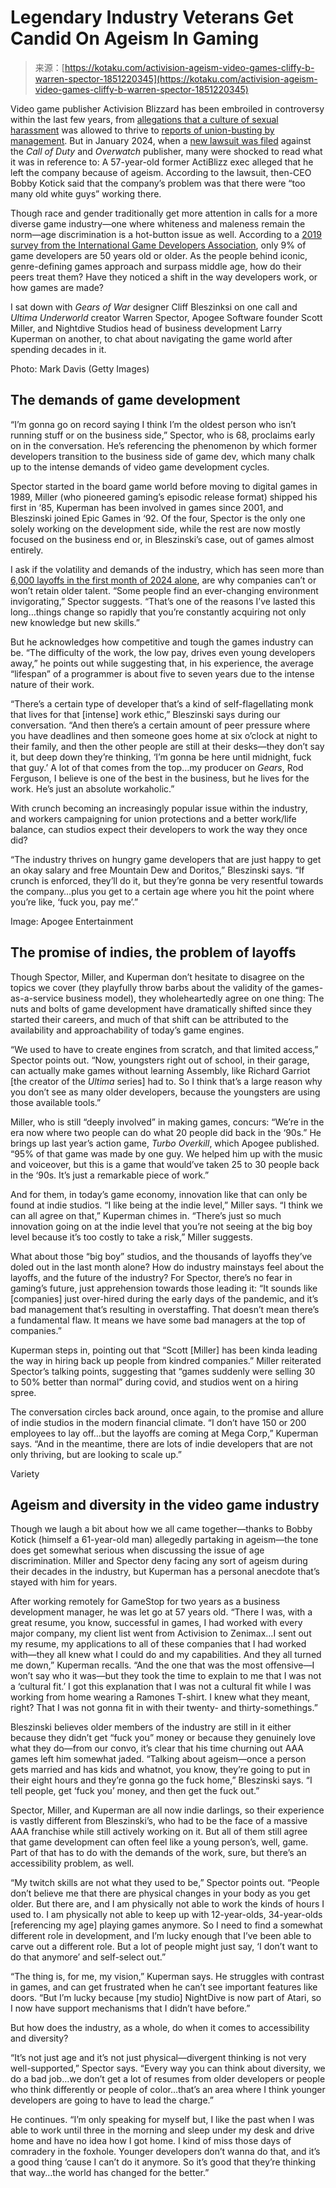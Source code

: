 <!--yml
category: 未分类
date: 2024-05-27 14:49:17
-->

# Legendary Industry Veterans Get Candid On Ageism In Gaming

> 来源：[https://kotaku.com/activision-ageism-video-games-cliffy-b-warren-spector-1851220345](https://kotaku.com/activision-ageism-video-games-cliffy-b-warren-spector-1851220345)

Video game publisher Activision Blizzard has been embroiled in controversy within the last few years, from [allegations that a culture of sexual harassment](https://kotaku.com/everything-that-has-happened-since-the-activision-blizz-1847401161) was allowed to thrive to [reports of union-busting by management](https://kotaku.com/workers-accuse-activision-blizzard-of-union-busting-1847675870). But in January 2024, when a [new lawsuit was filed](https://www.polygon.com/24029908/activision-blizzard-old-white-age-discrimiantion-lawsuit) against the *Call of Duty* and *Overwatch* publisher, many were shocked to read what it was in reference to: A 57-year-old former ActiBlizz exec alleged that he left the company because of ageism. According to the lawsuit, then-CEO Bobby Kotick said that the company’s problem was that there were “too many old white guys” working there.

Though race and gender traditionally get more attention in calls for a more diverse game industry—one where whiteness and maleness remain the norm—age discrimination is a hot-button issue as well. According to a [2019 survey from the International Game Developers Association](https://www.statista.com/statistics/453780/game-developer-age-distribution-worldwide/), only 9% of game developers are 50 years old or older. As the people behind iconic, genre-defining games approach and surpass middle age, how do their peers treat them? Have they noticed a shift in the way developers work, or how games are made?

I sat down with *Gears of War* designer Cliff Bleszinksi on one call and *Ultima Underworld* creator Warren Spector, Apogee Software founder Scott Miller, and Nightdive Studios head of business development Larry Kuperman on another, to chat about navigating the game world after spending decades in it.

 Photo: Mark Davis (Getty Images) 

## **The demands of game development**

“I’m gonna go on record saying I think I’m the oldest person who isn’t running stuff or on the business side,” Spector, who is 68, proclaims early on in the conversation. He’s referencing the phenomenon by which former developers transition to the business side of game dev, which many chalk up to the intense demands of video game development cycles.

Spector started in the board game world before moving to digital games in 1989, Miller (who pioneered gaming’s episodic release format) shipped his first in ‘85, Kuperman has been involved in games since 2001, and Bleszinski joined Epic Games in ‘92\. Of the four, Spector is the only one solely working on the development side, while the rest are now mostly focused on the business end or, in Bleszinski’s case, out of games almost entirely.

I ask if the volatility and demands of the industry, which has seen more than [6,000 layoffs in the first month of 2024 alone](https://kotaku.com/game-industry-layoffs-how-many-2024-unity-twitch-1851155818), are why companies can’t or won’t retain older talent. “Some people find an ever-changing environment invigorating,” Spector suggests. “That’s one of the reasons I’ve lasted this long…things change so rapidly that you’re constantly acquiring not only new knowledge but new skills.”

But he acknowledges how competitive and tough the games industry can be. “The difficulty of the work, the low pay, drives even young developers away,” he points out while suggesting that, in his experience, the average “lifespan” of a programmer is about five to seven years due to the intense nature of their work.

“There’s a certain type of developer that’s a kind of self-flagellating monk that lives for that [intense] work ethic,” Bleszinski says during our conversation. “And then there’s a certain amount of peer pressure where you have deadlines and then someone goes home at six o’clock at night to their family, and then the other people are still at their desks—they don’t say it, but deep down they’re thinking, ‘I’m gonna be here until midnight, fuck that guy.’ A lot of that comes from the top…my producer on *Gears*, Rod Ferguson, I believe is one of the best in the business, but he lives for the work. He’s just an absolute workaholic.”

With crunch becoming an increasingly popular issue within the industry, and workers campaigning for union protections and a better work/life balance, can studios expect their developers to work the way they once did?

“The industry thrives on hungry game developers that are just happy to get an okay salary and free Mountain Dew and Doritos,” Bleszinski says. “If crunch is enforced, they’ll do it, but they’re gonna be very resentful towards the company…plus you get to a certain age where you hit the point where you’re like, ‘fuck you, pay me’.”

 Image: Apogee Entertainment 

## **The promise of indies, the problem of layoffs**

Though Spector, Miller, and Kuperman don’t hesitate to disagree on the topics we cover (they playfully throw barbs about the validity of the games-as-a-service business model), they wholeheartedly agree on one thing: The nuts and bolts of game development have dramatically shifted since they started their careers, and much of that shift can be attributed to the availability and approachability of today’s game engines.

“We used to have to create engines from scratch, and that limited access,” Spector points out. “Now, youngsters right out of school, in their garage, can actually make games without learning Assembly, like Richard Garriot [the creator of the *Ultima* series] had to. So I think that’s a large reason why you don’t see as many older developers, because the youngsters are using those available tools.”

Miller, who is still “deeply involved” in making games, concurs: “We’re in the era now where two people can do what 20 people did back in the ‘90s.” He brings up last year’s action game, *Turbo Overkill*, which Apogee published. “95% of that game was made by one guy. We helped him up with the music and voiceover, but this is a game that would’ve taken 25 to 30 people back in the ‘90s. It’s just a remarkable piece of work.”

And for them, in today’s game economy, innovation like that can only be found at indie studios. “I like being at the indie level,” Miller says. “I think we can all agree on that,” Kuperman chimes in. “There’s just so much innovation going on at the indie level that you’re not seeing at the big boy level because it’s too costly to take a risk,” Miller suggests.

What about those “big boy” studios, and the thousands of layoffs they’ve doled out in the last month alone? How do industry mainstays feel about the layoffs, and the future of the industry? For Spector, there’s no fear in gaming’s future, just apprehension towards those leading it: “It sounds like [companies] just over-hired during the early days of the pandemic, and it’s bad management that’s resulting in overstaffing. That doesn’t mean there’s a fundamental flaw. It means we have some bad managers at the top of companies.”

Kuperman steps in, pointing out that “Scott [Miller] has been kinda leading the way in hiring back up people from kindred companies.” Miller reiterated Spector’s talking points, suggesting that “games suddenly were selling 30 to 50% better than normal” during covid, and studios went on a hiring spree.

The conversation circles back around, once again, to the promise and allure of indie studios in the modern financial climate. “I don’t have 150 or 200 employees to lay off…but the layoffs are coming at Mega Corp,” Kuperman says. “And in the meantime, there are lots of indie developers that are not only thriving, but are looking to scale up.”

Variety

## **Ageism and diversity in the video game industry**

Though we laugh a bit about how we all came together—thanks to Bobby Kotick (himself a 61-year-old man) allegedly partaking in ageism—the tone does get somewhat serious when discussing the issue of age discrimination. Miller and Spector deny facing any sort of ageism during their decades in the industry, but Kuperman has a personal anecdote that’s stayed with him for years.

After working remotely for GameStop for two years as a business development manager, he was let go at 57 years old. “There I was, with a great resume, you know, successful in games, I had worked with every major company, my client list went from Activision to Zenimax…I sent out my resume, my applications to all of these companies that I had worked with—they all knew what I could do and my capabilities. And they all turned me down,” Kuperman recalls. “And the one that was the most offensive—I won’t say who it was—but they took the time to explain to me that I was not a ‘cultural fit.’ I got this explanation that I was not a cultural fit while I was working from home wearing a Ramones T-shirt. I knew what they meant, right? That I was not gonna fit in with their twenty- and thirty-somethings.”

Bleszinski believes older members of the industry are still in it either because they didn’t get “fuck you” money or because they genuinely love what they do—from our convo, it’s clear that his time churning out AAA games left him somewhat jaded. “Talking about ageism—once a person gets married and has kids and whatnot, you know, they’re going to put in their eight hours and they’re gonna go the fuck home,” Bleszinski says. “I tell people, get ‘fuck you’ money, and then get the fuck out.”

Spector, Miller, and Kuperman are all now indie darlings, so their experience is vastly different from Bleszinski’s, who had to be the face of a massive AAA franchise while still actively working on it. But all of them still agree that game development can often feel like a young person’s, well, game. Part of that has to do with the demands of the work, sure, but there’s an accessibility problem, as well.

“My twitch skills are not what they used to be,” Spector points out. “People don’t believe me that there are physical changes in your body as you get older. But there are, and I am physically not able to work the kinds of hours I used to. I am physically not able to keep up with 12-year-olds, 34-year-olds [referencing my age] playing games anymore. So I need to find a somewhat different role in development, and I’m lucky enough that I’ve been able to carve out a different role. But a lot of people might just say, ‘I don’t want to do that anymore’ and self-select out.”

“The thing is, for me, my vision,” Kuperman says. He struggles with contrast in games, and can get frustrated when he can’t see important features like doors. “But I’m lucky because [my studio] NightDive is now part of Atari, so I now have support mechanisms that I didn’t have before.”

But how does the industry, as a whole, do when it comes to accessibility and diversity?

“It’s not just age and it’s not just physical—divergent thinking is not very well-supported,” Spector says. “Every way you can think about diversity, we do a bad job…we don’t get a lot of resumes from older developers or people who think differently or people of color…that’s an area where I think younger developers are going to have to lead the charge.”

He continues. “I’m only speaking for myself but, I like the past when I was able to work until three in the morning and sleep under my desk and drive home and have no idea how I got home. I kind of miss those days of comradery in the foxhole. Younger developers don’t wanna do that, and it’s a good thing ‘cause I can’t do it anymore. So it’s good that they’re thinking that way…the world has changed for the better.”